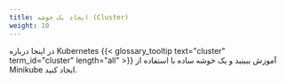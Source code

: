 ```yaml
---
title: ایجاد یک خوشه (Cluster)
weight: 10
---
```


در اینجا درباره Kubernetes {{< glossary_tooltip text="cluster" term_id="cluster" length="all" >}} آموزش ببینید و یک خوشه ساده با استفاده از Minikube ایجاد کنید.
